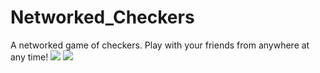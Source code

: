 # Networked_Checkers
A networked game of checkers. Play with your friends from anywhere at any time!
<img src="https://imgur.com/wZaJgfM.jpg">
<img src="https://imgur.com/EeX1tNy.jpg">
